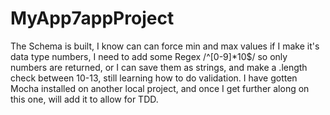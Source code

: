 # MyApp7appProject
The Schema is built, I know can can force min and max values if I make it's data type numbers, I need to add some Regex /^[0-9]*10$/ 
so only numbers are returned, or I can save them as strings, and make a .length check between 10-13, still learning how to do validation.
I have gotten Mocha installed on another local project, and once I get further along on this one, will add it to allow for TDD.
